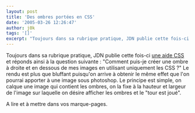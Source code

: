 ```yaml
---
layout: post
title: 'Des ombres portées en CSS'
date: '2005-03-26 12:26:47'
author: j0k
tags: '[]'
excerpt: "Toujours dans sa rubrique pratique, JDN publie cette fois-ci [une aide CSS](http://developpeur.journaldunet.com/tutoriel/css/050324-css-ombre-portee.shtml) et réponds ainsi à la question suivante : \"Comment puis-je créer une ombre à droite et en dessous de mes images en utilisant uniquement les CSS ?\"     \nLe rendu est plus que bluffant puisqu'on arrive à      …"
---
```


Toujours dans sa rubrique pratique, JDN publie cette fois-ci [une aide CSS](http://developpeur.journaldunet.com/tutoriel/css/050324-css-ombre-portee.shtml) et réponds ainsi à la question suivante : "Comment puis-je créer une ombre à droite et en dessous de mes images en utilisant uniquement les CSS ?"
Le rendu est plus que bluffant puisqu'on arrive à obtenir le même effet que l'on pourrai apporter à une image sous photoshop. Le principe est simple, on calque une image qui contient les ombres, on la fixe à la hauteur et largeur de l'image sur laquelle on désire afficher les ombres et le "tour est joué".

A lire et à mettre dans vos marque-pages.
